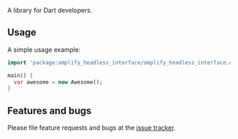 A library for Dart developers.

## Usage

A simple usage example:

```dart
import 'package:amplify_headless_interface/amplify_headless_interface.dart';

main() {
  var awesome = new Awesome();
}
```

## Features and bugs

Please file feature requests and bugs at the [issue tracker][tracker].

[tracker]: http://example.com/issues/replaceme
